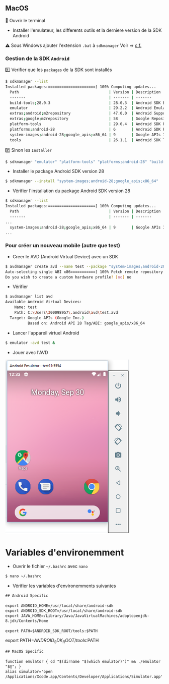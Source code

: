 


## MacOS

:bookmark: Ouvrir le terminal

* Installer l'emulateur, les differents outils et la derniere version de la SDK Android

:warning: Sous Windows ajouter l'extension `.bat` à `sdkmanager` Voir => [c.f.](Windows.md#variables-denvironemment)

### Gestion de la SDK `Android`

:one: Verifier que les `packages` de la SDK sont installés

```bash
$ sdkmanager --list
Installed packages:=====================] 100% Computing updates...
  Path                                        | Version | Description                                | Location
  -------                                     | ------- | -------                                    | -------
  build-tools;28.0.3                          | 28.0.3  | Android SDK Build-Tools 28.0.3             | build-tools\28.0.3\
  emulator                                    | 29.2.2  | Android Emulator                           | emulator\
  extras;android;m2repository                 | 47.0.0  | Android Support Repository                 | extras\android\m2repository\
  extras;google;m2repository                  | 58      | Google Repository                          | extras\google\m2repository\
  platform-tools                              | 29.0.4  | Android SDK Platform-Tools                 | platform-tools\
  platforms;android-28                        | 6       | Android SDK Platform 28                    | platforms\android-28\
  system-images;android-28;google_apis;x86_64 | 9       | Google APIs Intel x86 Atom_64 System Image | system-images\android-28\google_apis\x86_64\
  tools                                       | 26.1.1  | Android SDK Tools 26.1.1                   | tools\
```

:two: Sinon les `Installer` 

```bash
$ sdkmanager "emulator" "platform-tools" "platforms;android-28" "build-tools;28.0.3" "extras;android;m2repository" "extras;google;m2repository"
```

* Installer le package Android SDK version 28

```bash
$ sdkmanager --install "system-images;android-28;google_apis;x86_64"
```

* Vérifier l'installation du package Android SDK version 28


```bash
$ sdkmanager --list
Installed packages:=====================] 100% Computing updates...
  Path                                        | Version | Description                                | Location
  -------                                     | ------- | -------                                    | -------
...
  system-images;android-28;google_apis;x86_64 | 9       | Google APIs Intel x86 Atom_64 System Image | system-images\android-28\google_apis\x86_64\
...
```

### Pour créer un nouveau mobile (autre que test)

* Creer le AVD (Android Virtual Device) avec un SDK

```bash
$ avdmanager create avd --name test --package "system-images;android-28;google_apis;x86_64"
Auto-selecting single ABI x86===========] 100% Fetch remote repository...
Do you wish to create a custom hardware profile? [no] no
```

* Vérifier


```bash
$ avdmanager list avd
Available Android Virtual Devices:
    Name: test
    Path: C:\Users\300098957\.android\avd\test.avd
  Target: Google APIs (Google Inc.)
          Based on: Android API 28 Tag/ABI: google_apis/x86_64
```

* Lancer l'appareil virtuel Android

```bash
$ emulator -avd test &
```

* Jouer avec l'AVD

![image](../images/emulator.png)


# Variables d'environemment

* Ouvrir le fichier `~/.bashrc` avec `nano`

```bash
$ nano ~/.bashrc
```


* Vérifier les variables d'environemments suivantes



```
## Android Specific

export ANDROID_HOME=/usr/local/share/android-sdk
export ANDROID_SDK_ROOT=/usr/local/share/android-sdk
export JAVA_HOME=/Library/Java/JavaVirtualMachines/adoptopenjdk-8.jdk/Contents/Home

export PATH=$ANDROID_SDK_ROOT/tools:$PATH
```

export PATH=$ANDROID_SDK_ROOT/tools:$PATH


```
## MacOS Specific

function emulator { cd "$(dirname "$(which emulator)")" && ./emulator "$@"; }
alias simulator='open /Applications/Xcode.app/Contents/Developer/Applications/Simulator.app'
```
